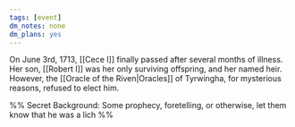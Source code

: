 ```yaml
---
tags: [event]
dm_notes: none
dm_plans: yes
---
```


On June 3rd, 1713, [[Cece I]] finally passed after several months of illness. Her son, [[Robert I]] was her only surviving offspring, and her named heir. However, the [[Oracle of the Riven|Oracles]] of Tyrwingha, for mysterious reasons, refused to elect him.

%% Secret Background: Some prophecy, foretelling, or otherwise, let them know that he was a lich %%